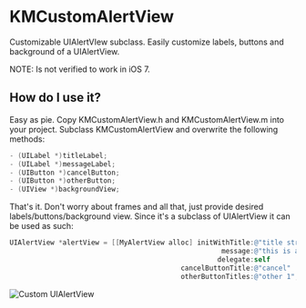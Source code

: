 # KMCustomAlertView

Customizable UIAlertVIew subclass. Easily customize labels, buttons and background of a UIAlertView.

NOTE: Is not verified to work in iOS 7.

## How do I use it?

Easy as pie. Copy KMCustomAlertView.h and KMCustomAlertView.m into your project. Subclass KMCustomAlertView and overwrite the following methods:

```objective-c
- (UILabel *)titleLabel;
- (UILabel *)messageLabel;
- (UIButton *)cancelButton;
- (UIButton *)otherButton;
- (UIView *)backgroundView;
```

That's it. Don't worry about frames and all that, just provide desired labels/buttons/background view. Since it's a subclass of UIAlertView it can be used as such:

```objective-c
UIAlertView *alertView = [[MyAlertView alloc] initWithTitle:@"title string"
                                                    message:@"this is a message in landscape"
                                                   delegate:self
                                          cancelButtonTitle:@"cancel"
                                          otherButtonTitles:@"other 1", nil];
```

![Custom UIAlertView][preview1]

[preview1]: http://github.muncken.dk/kmcustomalertview/alert1.png "KMCustomAlertView"
